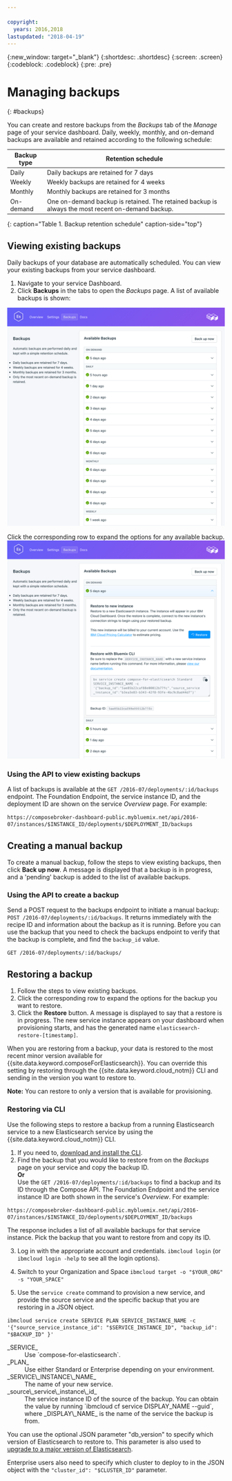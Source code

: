 ```yaml
---

copyright:
  years: 2016,2018
lastupdated: "2018-04-19"
---
```


{:new_window: target="_blank"}
{:shortdesc: .shortdesc}
{:screen: .screen}
{:codeblock: .codeblock}
{:pre: .pre}

# Managing backups
{: #backups}

You can create and restore backups from the _Backups_ tab of the _Manage_ page of your service dashboard. Daily, weekly, monthly, and on-demand backups are available and retained according to the following schedule:

Backup type|Retention schedule
----------|-----------
Daily|Daily backups are retained for 7 days
Weekly|Weekly backups are retained for 4 weeks
Monthly|Monthly backups are retained for 3 months
On-demand|One on-demand backup is retained. The retained backup is always the most recent on-demand backup.
{: caption="Table 1. Backup retention schedule" caption-side="top"}

## Viewing existing backups

Daily backups of your database are automatically scheduled. You can view your existing backups from your service dashboard.

1. Navigate to your service Dashboard.
2. Click **Backups** in the tabs to open the _Backups_ page. A list of available backups is shown:

  ![Available backups](./images/elastic_search-backups-show.png "A list of available backups.")

Click the corresponding row to expand the options for any available backup.
  ![Backup Options](./images/elastic_search-backups-options.png "Options for a backup.") 

### Using the API to view existing backups

A list of backups is available at the `GET /2016-07/deployments/:id/backups` endpoint. The Foundation Endpoint, the service instance ID, and the deployment ID are shown on the service _Overview_ page. For example:

``` 
https://composebroker-dashboard-public.mybluemix.net/api/2016-07/instances/$INSTANCE_ID/deployments/$DEPLOYMENT_ID/backups
```  

## Creating a manual backup

To create a manual backup, follow the steps to view existing backups, then click **Back up now**. A message is displayed that a backup is in progress, and a 'pending' backup is added to the list of available backups.

### Using the API to create a backup

Send a POST request to the backups endpoint to initiate a manual backup: `POST /2016-07/deployments/:id/backups`. It returns immediately with the recipe ID and information about the backup as it is running. Before you can use the backup that you need to check the backups endpoint to verify that the backup is complete, and find the `backup_id` value.

```
GET /2016-07/deployments/:id/backups/
```

## Restoring a backup

1. Follow the steps to view existing backups.
2. Click the corresponding row to expand the options for the backup you want to restore.
3. Click the **Restore** button. A message is displayed to say that a restore is in progress. The new service instance appears on your dashboard when provisioning starts, and has the generated name `elasticsearch-restore-[timestamp]`.

When you are restoring from a backup, your data is restored to the most recent minor version available for {{site.data.keyword.composeForElasticsearch}}. You can override this setting by restoring through the {{site.data.keyword.cloud_notm}} CLI and sending in the version you want to restore to.

**Note:** You can restore to only a version that is available for provisioning.

### Restoring via CLI

Use the following steps to restore a backup from a running Elasticsearch service to a new Elasticsearch service by using the {{site.data.keyword.cloud_notm}} CLI. 
1. If you need to, [download and install the CLI](https://console.{DomainName}/docs/cli/index.html#overview). 
2. Find the backup that you would like to restore from on the _Backups_ page on your service and copy the backup ID.  
  **Or**  
  Use the `GET /2016-07/deployments/:id/backups` to find a backup and its ID through the Compose API. The Foundation Endpoint and the service instance ID are both shown in the service's _Overview_. For example: 
  ``` 
  https://composebroker-dashboard-public.mybluemix.net/api/2016-07/instances/$INSTANCE_ID/deployments/$DEPLOYMENT_ID/backups
  ```  
  The response includes a list of all available backups for that service instance. Pick the backup that you want to restore from and copy its ID.

3. Log in with the appropriate account and credentials. `ibmcloud login` (or `ibmcloud login -help` to see all the login options).

4. Switch to your Organization and Space `ibmcloud target -o "$YOUR_ORG" -s "YOUR_SPACE"`

5. Use the `service create` command to provision a new service, and provide the source service and the specific backup that you are restoring in a JSON object.

  ``` 
  ibmcloud service create SERVICE PLAN SERVICE_INSTANCE_NAME -c '{"source_service_instance_id": "$SERVICE_INSTANCE_ID", "backup_id": "$BACKUP_ID" }'
  ```

  <dl>
  <dt>_SERVICE_</dt>
  <dd>Use `compose-for-elasticsearch`.</dd>
  <dt>_PLAN_</dt>
  <dd>Use either Standard or Enterprise depending on your environment.</dd>
  <dt>_SERVICE\_INSTANCE\_NAME_</dt>
  <dd>The name of your new service.</dd>
  <dt>_source\_service\_instance\_id_</dt>
  <dd>The service instance ID of the source of the backup. You can obtain the value by running `ibmcloud cf service DISPLAY_NAME --guid`, where _DISPLAY\_NAME_ is the name of the service the backup is from. </dd>
  </dl>

  You can use the optional JSON parameter "db_version" to specify which version of Elasticsearch to restore to. This parameter is also used to [upgrade to a major version of Elasticsearch](./upgrading.html).
  
  Enterprise users also need to specify which cluster to deploy to in the JSON object with the `"cluster_id": "$CLUSTER_ID"` parameter.

